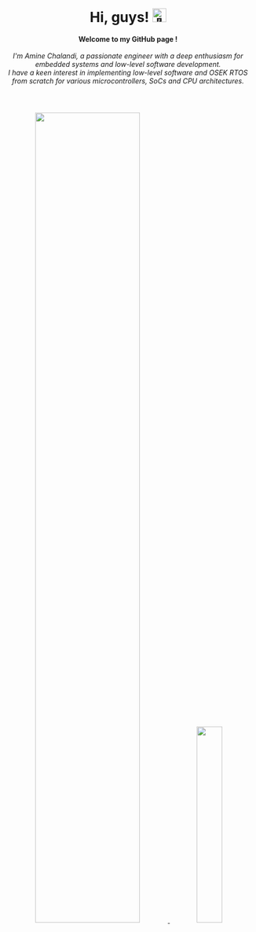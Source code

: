 <h1 align="center">Hi, guys! <img src="https://github-production-user-asset-6210df.s3.amazonaws.com/24524555/238178097-766d336d-b87d-44ba-807c-c51de2bc6b4d.gif" width="28px" alt="👋"></h1>

<p align="center">
    <b>Welcome to my GitHub page !</b><br><br>
    <i>
        I'm Amine Chalandi, a passionate engineer with a deep enthusiasm for embedded systems and low-level software development.<br>
        I have a keen interest in implementing low-level software and OSEK RTOS from scratch for various microcontrollers, SoCs and CPU architectures.<br>
    </i><br>
</p>

<h1 align="center"></h1>
<p align="center">
  <a href="https://github.com/Chalandi">
    <img src="http://github-profile-summary-cards.vercel.app/api/cards/profile-details?username=Chalandi&theme=dark" width="65%"/>
    <img src="http://github-profile-summary-cards.vercel.app/api/cards/stats?username=Chalandi&theme=dark" width="32%"/>
  </a>
</p>


<!--

- 🔭 I’m currently working on ...
- 🌱 I’m currently learning ...
- 👯 I’m looking to collaborate on ...
- 🤔 I’m looking for help with ...
- 💬 Ask me about ...
- 📫 How to reach me: ...
- 😄 Pronouns: ...
- ⚡ Fun fact: ...
[![Github Repo Card](https://github-readme-stats.vercel.app/api/pin/?username=Chalandi&repo=OSEK)](https://github.com/MrKrishnaAgarwal/readme-components-github)
-->
